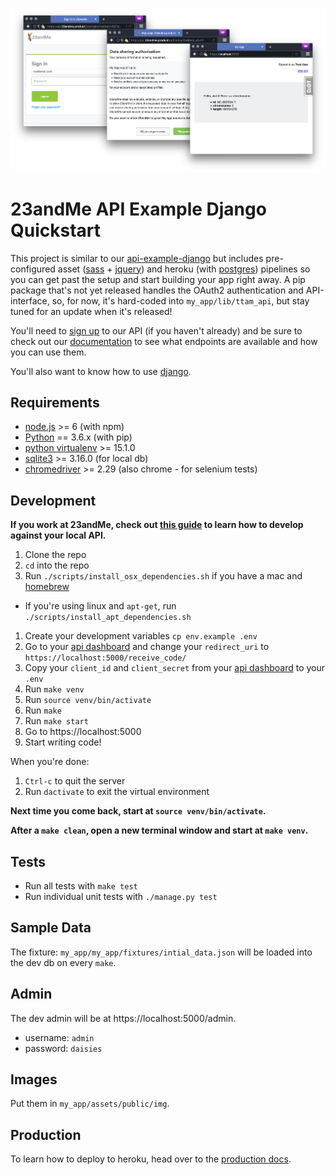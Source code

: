 ![screenshots](docs/screenshots.png)

23andMe API Example Django Quickstart
===

This project is similar to our [api-example-django](https://github.com/23andMe/api-example-django) but includes pre-configured asset ([sass](http://sass-lang.com/) + [jquery](https://jquery.com/)) and heroku (with [postgres](https://www.postgresql.org/)) pipelines so you can get past the setup and start building your app right away. A pip package that's not yet released handles the OAuth2 authentication and API-interface, so, for now, it's hard-coded into `my_app/lib/ttam_api`, but stay tuned for an update when it's released!

You'll need to [sign up](https://api.23andme.com/cas/login/?redirect=%2Fapply%2F) to our API (if you haven't already) and be sure to check out our [documentation](https://api.23andme.com/docs/) to see what endpoints are available and how you can use them.

You'll also want to know how to use [django](https://docs.djangoproject.com/en/1.11/).

Requirements
---
* [node.js](https://nodejs.org/) >= 6 (with npm)
* [Python](https://www.python.org/downloads/release/python-360/) == 3.6.x (with pip)
* [python virtualenv](https://virtualenv.pypa.io/) >= 15.1.0
* [sqlite3](https://www.sqlite.org/) >= 3.16.0 (for local db)
* [chromedriver](https://sites.google.com/a/chromium.org/chromedriver/) >= 2.29 (also chrome - for selenium tests)

Development
---
**If you work at 23andMe, check out [this guide](https://23andme.atlassian.net/wiki/display/ENG/Develop+against+a+local+API) to learn how to develop against your local API.**
1. Clone the repo
1. `cd` into the repo
1. Run `./scripts/install_osx_dependencies.sh` if you have a mac and [homebrew](https://brew.sh/)
  * If you're using linux and `apt-get`, run `./scripts/install_apt_dependencies.sh`
1. Create your development variables `cp env.example .env`
1. Go to your [api dashboard](https://api.23andme.com/dev/) and change your `redirect_uri` to `https://localhost:5000/receive_code/`
1. Copy your `client_id` and `client_secret` from your [api dashboard](https://api.23andme.com/dev/) to your `.env`
1. Run `make venv`
1. Run `source venv/bin/activate`
1. Run `make`
1. Run `make start`
1. Go to https://localhost:5000
1. Start writing code!

When you're done:
1. `Ctrl-c` to quit the server
1. Run `dactivate` to exit the virtual environment

**Next time you come back, start at `source venv/bin/activate`.**

**After a `make clean`, open a new terminal window and start at `make venv`.**

Tests
---
* Run all tests with `make test`
* Run individual unit tests with `./manage.py test`

Sample Data
---
The fixture: `my_app/my_app/fixtures/intial_data.json` will be loaded into the dev db on every `make`.

Admin
---
The dev admin will be at https://localhost:5000/admin.
* username: `admin`
* password: `daisies`

Images
---
Put them in `my_app/assets/public/img`.

Production
---
To learn how to deploy to heroku, head over to the [production docs](docs/production.md).

